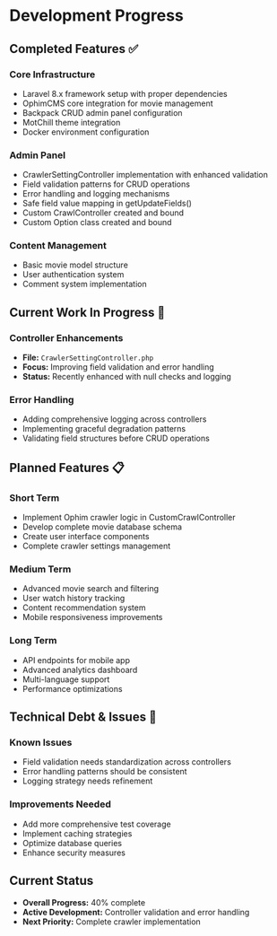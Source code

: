 # Development Progress

## Completed Features ✅

### Core Infrastructure
- Laravel 8.x framework setup with proper dependencies
- OphimCMS core integration for movie management
- Backpack CRUD admin panel configuration
- MotChill theme integration
- Docker environment configuration

### Admin Panel
- CrawlerSettingController implementation with enhanced validation
- Field validation patterns for CRUD operations
- Error handling and logging mechanisms
- Safe field value mapping in getUpdateFields()
- Custom CrawlController created and bound
- Custom Option class created and bound

### Content Management
- Basic movie model structure
- User authentication system
- Comment system implementation

## Current Work In Progress 🔄

### Controller Enhancements
- **File:** `CrawlerSettingController.php`
- **Focus:** Improving field validation and error handling
- **Status:** Recently enhanced with null checks and logging

### Error Handling
- Adding comprehensive logging across controllers
- Implementing graceful degradation patterns
- Validating field structures before CRUD operations

## Planned Features 📋

### Short Term
- Implement Ophim crawler logic in CustomCrawlController
- Develop complete movie database schema
- Create user interface components
- Complete crawler settings management

### Medium Term
- Advanced movie search and filtering
- User watch history tracking
- Content recommendation system
- Mobile responsiveness improvements

### Long Term
- API endpoints for mobile app
- Advanced analytics dashboard
- Multi-language support
- Performance optimizations

## Technical Debt & Issues 🔧

### Known Issues
- Field validation needs standardization across controllers
- Error handling patterns should be consistent
- Logging strategy needs refinement

### Improvements Needed
- Add more comprehensive test coverage
- Implement caching strategies
- Optimize database queries
- Enhance security measures

## Current Status
- **Overall Progress:** 40% complete
- **Active Development:** Controller validation and error handling
- **Next Priority:** Complete crawler implementation
